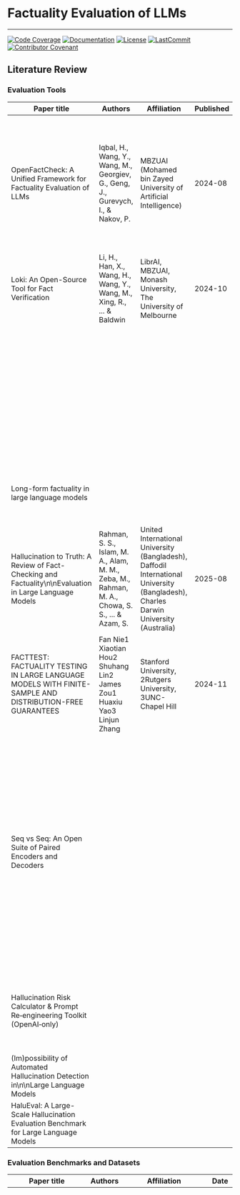 # Factuality Evaluation of LLMs

______________________________________________________________________
[![Code Coverage](https://img.shields.io/badge/Coverage-91%25-green.svg)](https://github.com/alexandrainst/factuality_eval/tree/main/tests)
[![Documentation](https://img.shields.io/badge/docs-passing-green)](https://alexandrainst.github.io/factuality_eval)
[![License](https://img.shields.io/github/license/alexandrainst/factuality_eval)](https://github.com/alexandrainst/factuality_eval/blob/main/LICENSE)
[![LastCommit](https://img.shields.io/github/last-commit/alexandrainst/factuality_eval)](https://github.com/alexandrainst/factuality_eval/commits/main)
[![Contributor Covenant](https://img.shields.io/badge/Contributor%20Covenant-2.0-4baaaa.svg)](https://github.com/alexandrainst/factuality_eval/blob/main/CODE_OF_CONDUCT.md)


## Literature Review

### Evaluation Tools

| Paper title | Authors | Affiliation | Published | Code | Summary | Comments | Languages | Tool |
| --- | --- | --- | --- | --- | --- | --- | --- | --- |
| OpenFactCheck: A Unified Framework for Factuality Evaluation of LLMs | Iqbal, H., Wang, Y., Wang, M., Georgiev, G., Geng, J., Gurevych, I., & Nakov, P.  | MBZUAI (Mohamed bin Zayed University of Artificial Intelligence) | 2024-08 | https://github.com/mbzuai-nlp/openfactcheck | OpenFactCheck has 3 modules: \n\n- RESPONSEEVAL: customize fact-checking system and assess the factuality of all claims in an input document\n- LLMEVAL: assess overall factuality of an LLM\n- CHECKEREVAL: evaluate automatic fact-checking systems | They created two datasets: [FactQA](https://raw.githubusercontent.com/hasaniqbal777/OpenFactCheck/main/src/openfactcheck/templates/llm/questions.csv) (6480 questions) and [FactBench](https://raw.githubusercontent.com/hasaniqbal777/OpenFactCheck/main/src/openfactcheck/templates/factchecker/claims.jsonl) (4507 claims).  | English, Urdu | OpenFactCheck |
| Loki: An Open-Source Tool for Fact Verification | Li, H., Han, X., Wang, H., Wang, Y., Wang, M., Xing, R., ... & Baldwin | LibrAI, MBZUAI, Monash University, The University of Melbourne | 2024-10 | https://github.com/Libr-AI/OpenFactVerification |  | https://loki.librai.tech/ | Multilingual | Loki |
|  |  |  |  |  |  |  |  | FactScore |
|  |  |  |  | https://www.comet.com/site/blog/selfcheckgpt-for-llm-evaluation/ |  | A blackbox hallucination detection method that relies solely on stochastic sampling of model responses. The core intuition of their method is that factually accurate responses are typically consistent and frequent, whereas hallucinated outputs tend to vary and contradict each other. |  | SelfCheckGPT |
| Long-form factuality in large language models |  |  |  |  |  |  |  | LongForm SAFE |
|  |  |  |  |  |  | Not open-source |  | Perplexity fact checker |
| Hallucination to Truth: A Review of Fact-Checking and Factuality\n\nEvaluation in Large Language Models | Rahman, S. S., Islam, M. A., Alam, M. M., Zeba, M., Rahman, M. A., Chowa, S. S., ... & Azam, S. | United International University (Bangladesh),  Daffodil International University (Bangladesh), Charles Darwin University (Australia) | 2025-08 |  |  |  |  |  |
| FACTTEST: FACTUALITY TESTING IN LARGE  LANGUAGE MODELS WITH FINITE-SAMPLE AND  DISTRIBUTION-FREE GUARANTEES | Fan Nie1 Xiaotian Hou2 Shuhang Lin2 James Zou1 Huaxiu Yao3 Linjun Zhang | Stanford University, 2Rutgers University, 3UNC-Chapel Hill | 2024-11 |  | Used to "finetune" models to not answer if the answer is likely to be false. |  |  |  |
| Seq vs Seq: An Open Suite of Paired Encoders and Decoders |  |  |  |  | TinyLettuce is used to have a dataset consisting of hallunications and correct responses.\n\n*"**The Problem**: Training robust hallucination detection models requires large datasets of both correct and hallucinated responses. Manually creating such datasets is expensive and time-consuming.*\n\n***Our Solution****: LettuceDetect's synthetic data generation pipeline can generate realistic hallucinations from factual content."* |  |  |  |
| Hallucination Risk Calculator & Prompt Re‑engineering Toolkit (OpenAI‑only) |  |  |  | https://hassana.io/readme.html | Calculate the risk of hallucination based on a prompt.\n\nBasically just entropy calculation?\n\nProblem is, which prompts should we supply? |  |  |  |
| (Im)possibility of Automated Hallucination Detection in\n\nLarge Language Models |  |  |  |  | Not possible if trained only on correct samples (duh) |  |  |  |
| HaluEval: A Large-Scale Hallucination Evaluation Benchmark for Large Language Models |  |  |  | https://github.com/RUCAIBox/HaluEval | Many citations |  |  |  |


### Evaluation Benchmarks and Datasets

| Paper title | Authors | Affiliation | Date | Code | Summary/comments | Dataset |
| --- | --- | --- | --- | --- | --- | --- |
|  |  |  |  |  |  | Snowball |
|  |  |  |  |  |  | SelfAware |
|  |  |  |  |  |  | FreshQA |
|  |  |  |  |  |  | FacTool |
|  |  |  |  |  |  | FELM |
|  |  |  |  |  |  | Factcheck-Bench |
|  |  |  |  |  |  | FactScore-Bio |
|  |  |  |  |  | Human annotations | LLM-AGGREFACT |
|  |  |  |  |  | Binary error detection | ReaLMistake |
|  |  |  |  |  | Compute the ratio of factually supported sentences to the total response | **LEAF Fact-check Score** |
|  |  |  |  |  | Measures the overlap between human-used and model-used knowledge | Knowledge F1 |
|  |  |  |  |  | evaluates how much original content remains intact after hallucination correction | Presevation score |
|  |  |  |  |  | Human annotations | LLM-AGGREFACT |
|  |  |  |  |  | Binary error detection | ReaLMistake |
|  |  |  |  |  | Compute the ratio of factually supported sentences to the total response | **LEAF Fact-check Score** |
|  |  |  |  |  | Measures the overlap between human-used and model-used knowledge | Knowledge F1 |
|  |  |  |  |  | evaluates how much original content remains intact after hallucination correction | Presevation score |
|  |  |  |  |  | HotpotQA is a  released question-answering dataset that involves multi-hop reasoning over\n\nmultiple paragraphs of information to produce an answer. A successful model must not only report\n\nanswers as yes/no or a span within the text but also identify supporting facts. | HotpotQA |
|  |  |  |  |  |  | SimpleQA |
|  |  |  |  |  | Possibly not public/open. | PersonQA |
| TRUSTSCORE: REFERENCE-FREE EVALUATION OFLLM RESPONSE TRUSTWORTHINESS | Danna Zheng, Danyang Liu, Mirella Lapata, Jeff Z. Pan | University of Edinburgh,\n\nHuawei Edinburgh Research Centre |  |  |  | TrustScore |
| Know What You Don't Know: Unanswerable Questions for SQuAD |  |  | 2018-11 | https://rajpurkar.github.io/SQuAD-explorer/ | Many  | SQuAD |
|  |  |  |  |  | is **an automatic evaluation metric for factual precision in long-form text generation**. It uses large language models and retrieval to break down generations into atomic facts and then measure the correctness with respect to a knowledge source (like Wikipedia). | FactScore |


### Papers from Dan

[Survey on Factuality in Large Language Models](https://dl.acm.org/doi/10.1145/3742420 "https://dl.acm.org/doi/10.1145/3742420")

[Trustworthiness in Retrieval-Augmented Generation Systems: A Survey](http://arxiv.org/abs/2409.10102 "http://arxiv.org/abs/2409.10102")

[SciTrust: Evaluating the Trustworthiness of Large Language Models for Science](https://ieeexplore.ieee.org/document/10820709 "https://ieeexplore.ieee.org/document/10820709")

[WikiContradict: A Benchmark for Evaluating LLMs on Real-World Knowledge Conflicts from Wikipedia](http://arxiv.org/abs/2406.13805 "http://arxiv.org/abs/2406.13805")

[Identifying Factual Inconsistencies in Summaries: Grounding LLM Inference via Task Taxonomy](http://arxiv.org/abs/2402.12821 "http://arxiv.org/abs/2402.12821")

[Factual consistency evaluation of summarization in the Era of large language models](http://arxiv.org/abs/2402.13758 "http://arxiv.org/abs/2402.13758")

[FENICE: Factuality Evaluation of summarization based on Natural language Inference and Claim Extraction](http://arxiv.org/abs/2403.02270 "http://arxiv.org/abs/2403.02270")

[SIFiD: Reassess Summary Factual Inconsistency Detection with LLM](http://arxiv.org/abs/2403.07557 "http://arxiv.org/abs/2403.07557")

[TofuEval: Evaluating Hallucinations of LLMs on Topic-Focused Dialogue Summarization](http://arxiv.org/abs/2402.13249 "http://arxiv.org/abs/2402.13249")

[Factuality of Large Language Models: A Survey](http://arxiv.org/abs/2402.02420 "http://arxiv.org/abs/2402.02420")

[FactPICO: Factuality Evaluation for Plain Language Summarization of Medical Evidence](http://arxiv.org/abs/2402.11456 "http://arxiv.org/abs/2402.11456")

[TrustScore: Reference-Free Evaluation of LLM Response Trustworthiness](http://arxiv.org/abs/2402.12545 "http://arxiv.org/abs/2402.12545")


## Why are LLMs not factual?

- LLMs do not know what they do not know, sometimes overestimate their capacities and
  confidently output unknown information, leading to false responses.

## The art of saying "I don't know"

(Check paper from Friday on multiple questionnaires, where it sometimes says it doesn't
know the answer.)

## Difficulties with evaluating factuality

- Studies assessing language models’ factuality or evaluating whether the methods are
  effective to mitigate model hallucinations use different datasets and metrics.
	- This makes it difficult to compare, in the same conditions, the factuality of
	  different models as well as to compare the effectiveness of different factuality
	  enhancement approaches.

## Research goals

- Hvad vil vi måle
- Hvilke metoder vil vi bruge
- Hvilke dataset er relevante

We don't really care about how factual the LLM's are, but we want to know can we trust
them. This means that we're not trying to test which LLM is most likeliy to win in
Jeapordy, however we are more interested in testing which one would lie or cheat in
Jeapordy. But at the same time, we do not want a metric that will be biased in a way
that the LLM always answers I dont know, and gets a good score for that.

## Challenges

Metric bias (**I. Augenstein, T. Baldwin, M. Cha, T. Chakraborty, G. L. Ciampaglia, D.
Corney, R. DiResta, E. Ferrara, S. Hale, A. Halevy et al., “Factuality challenges in the
era of large language models and opportunities for factchecking,” Nature Machine
Intelligence, vol. 6, no. 8, pp. 852–863, 2024.)**

Dependence on high quality annotated evidence datasets.

## Overall strategies

Using LLMs themselves as evaluators (LLM-as-a-judge). Often closely just as good as
humans.

RAG

Human evaluation

Detecting hallucinations in language models is challenging. There are three general
approaches:

- **Measuring token-level probability distributions** for indications that a model is
  “confused.” Though sometimes effective, these methods rely on model internals being
  accessible—which is often not the case when working with hosted LLMs.
- **Referencing external fact-verification systems**, like a database or document store.
  These methods are great for RAG-style use-cases, but they are only effective if you
  have a useful dataset and the infrastructure to use it.
- **Using LLM-as-a-judge techniques** to assess whether or not a model hallucinated.
  These techniques are becoming standard in the LLM ecosystem, but as I’ll explain
  throughout this piece, using them effectively requires a deceptive amount of work.

The problem with many LLM-as-a-Judge techniques is that they tend towards two
polarities: they are either too simple, using a basic zero-shot approach, or they are
wildly complex, involving multiple LLMs interacting via multi-turn reasoning.

## Datasets

- HotpotQA
- SimpleQA
- PersonQA (possibly not public)
- SQuAD

## Hallucination

### Definition of hallucinations

Hallucinations are a feature, not a bug. When is a LLM hallucinating, and when is it
creating?

### Hallucination theory

- Entropy measurements (need output probability distribution)
- Er der teoretisk grundlag for at man kan teste factuality?

### Hallucination detectors

- Paper: Not possible if trained only on correct samples (duh)
- SelfCheckGPT: Voting system

### SelfCheckGPT

Check for variance i output af ens model, er det meget stokastisk / random eller
konvergerer modellen mod det samme svar?
